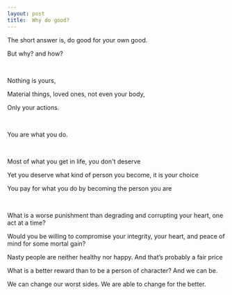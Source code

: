 ```yaml
---
layout: post
title:  Why do good?   
---
```



The short answer is, do good for your own good. 

But why? and how? 

<br>

Nothing is yours, 

Material things, loved ones, not even your body,

Only your actions. 

<br>

You are what you do.

<br>

Most of what you get in life, you don't deserve 

Yet you deserve what kind of person you become, it is your choice 

You pay for what you do by becoming the person you are 

<br>


What is a worse punishment than degrading and corrupting your heart, one act at a time? 

Would you be willing to compromise your integrity, your heart, and peace of mind for some mortal gain?

Nasty people are neither healthy nor happy. And that’s probably a fair price

What is a better reward than to be a person of character? And we can be. 

We can change our worst sides. We are able to change for the better.


